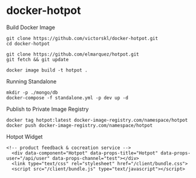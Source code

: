 # docker-hotpot

Build Docker Image

```
git clone https://github.com/victorskl/docker-hotpot.git
cd docker-hotpot

git clone https://github.com/elmarquez/hotpot.git
git fetch && git update

docker image build -t hotpot .
```

Running Standalone

```
mkdir -p ./mongo/db
docker-compose -f standalone.yml -p dev up -d
```

Publish to Private Image Registry

```
docker tag hotpot:latest docker-image-registry.com/namespace/hotpot
docker push docker-image-registry.com/namespace/hotpot
```

Hotpot Widget

```
<!-- product feedback & cocreation service -->
  <div data-component="Hotpot" data-props-title="Hotpot" data-props-user="/api/user" data-props-channel="test"></div>
  <link type="text/css" rel="stylesheet" href="/client/bundle.css">
  <script src="/client/bundle.js" type="text/javascript"></script>
```

